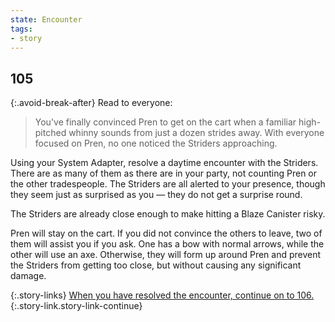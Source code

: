 ```yaml
---
state: Encounter
tags:
- story
---
```


## 105

{:.avoid-break-after}
Read to everyone:

> You've finally convinced Pren to get on the cart when a familiar high-pitched whinny sounds from just a dozen strides away.
> With everyone focused on Pren, no one noticed the Striders approaching. 

Using your System Adapter, resolve a daytime encounter with the Striders.
There are as many of them as there are in your party, not counting Pren or the other tradespeople.
The Striders are all alerted to your presence, though they seem just as surprised as you — they do not get a surprise round.

The Striders are already close enough to make hitting a Blaze Canister risky.

Pren will stay on the cart.
If you did not convince the others to leave, two of them will assist you if you ask.
One has a bow with normal arrows, while the other will use an axe.
Otherwise, they will form up around Pren and prevent the Striders from getting too close, but without causing any significant damage.

{:.story-links}
[When you have resolved the encounter, continue on to 106.](106-all-mother-mountain.md){:.story-link.story-link-continue}
